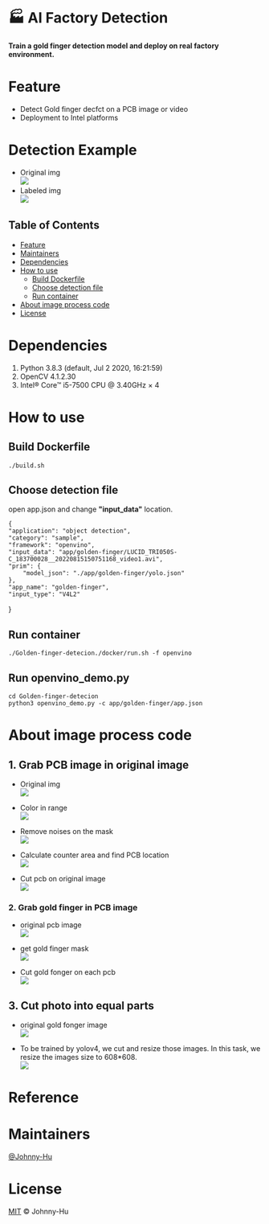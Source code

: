 # :factory: AI Factory Detection
**Train a gold finger detection model and deploy on real factory environment.**

# Feature

- Detect Gold finger decfct on a PCB image or video
- Deployment to Intel platforms


# Detection Example

- Original img<br>
![](README_intro_img/ori_img.png)
- Labeled img<br>
![](README_intro_img/result.png)

## Table of Contents

- [Feature](#feature)
- [Maintainers](#maintainers)
- [Dependencies](#dependencies)
- [How to use](#how-to-use)
    - [Build Dockerfile](#build-dockerfile)
    - [Choose detection file](#choose-detection-file)
    - [Run container](#run-container)
- [About image process code](#about-image-process-code)
- [License](#license)

# Dependencies
1. Python 3.8.3 (default, Jul  2 2020, 16:21:59)
2. OpenCV 4.1.2.30
3. Intel® Core™ i5-7500 CPU @ 3.40GHz × 4

# How to use

## Build Dockerfile
    ./build.sh
## Choose detection file
open app.json and change **"input_data"** location.
    
    {
    "application": "object detection",
    "category": "sample",
    "framework": "openvino",
    "input_data": "app/golden-finger/LUCID_TRI050S-C_183700028__20220815150751168_video1.avi",
    "prim": {
        "model_json": "./app/golden-finger/yolo.json"
    },
    "app_name": "golden-finger",
    "input_type": "V4L2"
}
## Run container
    ./Golden-finger-detecion./docker/run.sh -f openvino

## Run openvino_demo.py
    cd Golden-finger-detecion
    python3 openvino_demo.py -c app/golden-finger/app.json
    

# About image process code 

## 1. Grab PCB image in original image
* Original img<br>
![](README_intro_img/ori_img.png)

* Color in range<br>
![](README_intro_img/pcb_mask_with_noises.png)

* Remove noises on the mask<br>
![](README_intro_img/remove_noise_mask.png)

* Calculate counter area and find PCB location<br>
![](README_intro_img/pcb_mask1.png)

* Cut pcb on original image<br>
![](README_intro_img/cut_pcb.png)

### 2. Grab gold finger in PCB image
- original pcb image<br>
![](README_intro_img/cut_pcb.png)

- get gold finger mask<br>
![](README_intro_img/finger_mask.png)

- Cut gold fonger on each pcb<br>
![](README_intro_img/cut_finger.png)


## 3. Cut photo into equal parts
- original  gold fonger image<br>
![](README_intro_img/cut_finger.png)

- To be trained by yolov4, we cut and resize those images. 
In this task, we resize the images size to 608*608.<br>
![](README_intro_img/tar_back1.png)


# Reference

# Maintainers
[@Johnny-Hu](https://github.com/Johnny-Hu-intern)

# License
[MIT](LICENSE) © Johnny-Hu

